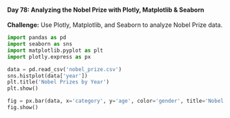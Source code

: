 #### Day 78: Analyzing the Nobel Prize with Plotly, Matplotlib & Seaborn
**Challenge:** Use Plotly, Matplotlib, and Seaborn to analyze Nobel Prize data.

```python
import pandas as pd
import seaborn as sns
import matplotlib.pyplot as plt
import plotly.express as px

data = pd.read_csv('nobel_prize.csv')
sns.histplot(data['year'])
plt.title('Nobel Prizes by Year')
plt.show()

fig = px.bar(data, x='category', y='age', color='gender', title='Nobel Prize Winners')
fig.show()
```


